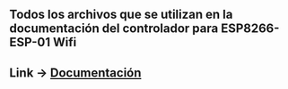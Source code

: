 ## Todos los archivos que se utilizan en la documentación del controlador para ESP8266-ESP-01 Wifi
## Link -> [Documentación](https://github.com/vascodh/Chapuzas-con-FPGA-S-Libres/blob/master/Controladores/Esp8266-ESP-01/README.md)
